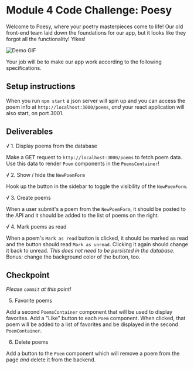 # Module 4 Code Challenge: Poesy

Welcome to Poesy, where your poetry masterpieces come to life! Our old front-end team laid down the foundations for our app, but it looks like they forgot all the functionality! Yikes!

![Demo GIF](./demo.gif)

Your job will be to make our app work according to the following specifications.

## Setup instructions

When you run `npm start` a json server will spin up and you can access the poem info at `http://localhost:3000/poems`, _and_ your react application will also start, on port 3001.

## Deliverables

√ 1. Display poems from the database

Make a GET request to `http://localhost:3000/poems` to fetch poem data. Use this data to render `Poem` components in the `PoemsContainer`!

√ 2. Show / hide the `NewPoemForm`

Hook up the button in the sidebar to toggle the visibility of the `NewPoemForm`.

√ 3. Create poems

When a user submit's a poem from the `NewPoemForm`, it should be posted to the API and it should be added to the list of poems on the right.

√ 4. Mark poems as read

When a poem's `Mark as read` button is clicked, it should be marked as read and the button should read `Mark as unread`. Clicking it again should change it back to unread. _This does not need to be persisted in the database._ Bonus: change the background color of the button, too.

## Checkpoint

_Please `commit` at this point!_

5. Favorite poems

Add a second `PoemsContainer` component that will be used to display favorites. Add a "Like" button to each `Poem` component. When clicked, that poem will be added to a list of favorites and be displayed in the second `PoemContainer`.

6. Delete poems

Add a button to the `Poem` component which will remove a poem from the page _and_ delete it from the backend.

